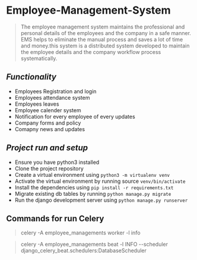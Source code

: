 #    __Employee-Management-System__ 

>The employee management system maintains the professional and personal details of the employees and the company in a safe manner.
> EMS helps to eliminate the manual process and saves a lot of time and money.this system is a distributed system developed to     maintain the employee details and the company workflow process systematically.

## ___Functionality___

- Employees Registration and login
- Employees attendance system
- Employees leaves 
- Employee calender system
- Notification for every employee of every updates
- Company forms and policy
- Comapny news and updates


## ___Project run and setup___ 

- Ensure you have python3 installed
- Clone the project repository 
- Create a virtual environment using `python3 -m virtualenv venv`
- Activate the virtual environment by running source `venv/bin/activate`
- Install the dependencies using `pip install -r requirements.txt`
- Migrate existing db tables by running `python manage.py migrate`
- Run the django development server using `python manage.py runserver`


## Commands for run Celery

> celery -A employee_managements worker -l info

> celery -A employee_managements beat -l INFO --scheduler django_celery_beat.schedulers:DatabaseScheduler


